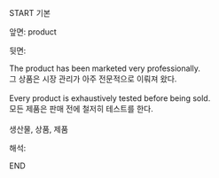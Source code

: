 START
기본

앞면:
product


뒷면:
<div>The product has been marketed very professionally. </div><div><div>그 상품은 시장 관리가 아주 전문적으로 이뤄져 왔다.</div></div><div><br></div><div><div>Every product is exhaustively tested before being sold. </div><div><div>모든 제품은 판매 전에 철저히 테스트를 한다.</div></div></div><div><br></div><div>생산물, 상품, 제품</div>


해석:
<!--ID: 1746614454495-->
END